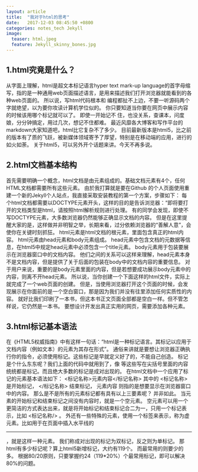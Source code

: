 ```yaml
---
layout: article
title:  "我对于html的思考"
date:   2017-12-03 08:45:50 +0800
categories: notes_tech Jekyll
image:
  teaser: html.jpeg
  feature: Jekyll_skinny_bones.jpg
---
```

## 1.html究竟是什么？

从字面上理解，html是超文本标记语言hyper text mark-up language的首字母缩写，指的是一种通用web页面描述语言，是用来描述我们打开浏览器就能看到的各种web页面的。
所以说，写html代码根本和 编程都扯不上边，不要一听源码两个字就绝望，以为要你攻读计算机学位似的。
你只要知道当你要在网页中展示内容的时候该用哪个标记就可以了。
即使一开始记不 住，也没关系，查课本，问度娘，分分钟搞定，用过几次，想记不住都难。
最近风靡各大博客和写作平台的markdown大家知道吧，html比它复杂不了多少。
目前最新版本是html5，比之前的版本有了质的飞跃，被新媒体领域寄予了厚望，特别是在移动端的应用，进行的如火如荼。
关于html5，可以另外开个话题来讲。今天不再多说。

## 2.html文档基本结构

首先需要明确一个概念，html文档是由元素组成的。基础文档元素有4个，任何HTML文档都需要所有这些元素。
由於我打算就是要在Github 的个人页面使用重建一个新的Jekyll个人站点，我直接采取安装教程的第一个方案，步骤如下：
每个html文档都需要以DOCTYPE元素开头，这样的目的是告诉浏览器：“即将要打开的文档类型是html，请按照html解析规则进行处理。
有的同学会发现，即使不写DOCTYPE元素，大多数浏览器仍然能够正确显示文档的内容。
但是在这里提醒大家的是，这样做并非明智之举，长期来看，过分依赖浏览器的“善解人意”，会使你在关键时刻抓狂。
html元素是html文档的根元素，里面包含真正的html内容。
html元素由head元素和body元素组成。
head元素中包含文档的元数据等信息，在html5中规定head元素中必须包含一个title元素。
body元素用于包装要展示在浏览器窗口中的文档内容。
他们之间的关系可以这样来理解，head元素本身不是文档内容，但是提供了关于后面的包装在body中的文档内容的重要信息。
对于用户来说，重要的是body元素里面的内容，但是若想要成功展示body元素中的内容，则离不开head元素。
所以说，当你创建一个下面这样的html文件，实际上就完成了一个web页面的创建。
但是，当使用浏览器打开这个页面的时候，会发现展示在你面前的是一个空白窗口，那是因为我们并没有往里添加任何实质性的内容。
就好比我们印刷了一本书，但这本书正文页面全部都是空白一样。但不管怎样说，它仍然是一本书。
要想设计开发出真正实用的网页，需要添加各种元素。

## 3.html标记基本语法
在《HTML5权威指南》中有这样一句话：“html是一种标记语言。其标记以应用于文档内容（例如文本）的元素为其存在形式”。
通俗来讲就是要想让浏览器正确执行你的指令，必须使用标记。这些标记是早就定义好了的，不能自己创造。
标记是个什么东东呢？我们上面的代码中就用到了，像 <html>  <head>  <body> 等这些写在尖括号里面的内容统统都是标记。而且绝大多数的标记是成对出现的。
在html文档中一个应用了标记的元素基本语法如下：
<标记名称>元素内容</标记名称>
其中的  <标记名称> 是开始标记， </标记名称> 结束标记， 元素内容 则指的是想要显示在浏览器窗口中的内容。
那么是不是所有的元素标记都有具有以上三要素呢？
并非如此。
当元素的开始标记和结束标记之间没有内容时，就是一个空元素。
空元素可以用一个更简洁的方式表达出来，就是将开始标记和结束标记合二为一，只用一个标记表示，比如 <标记名称/> 。
外还有一些特殊的元素，使用一个标签来表示，称为虚元素。比如用于在页面中插入水平线的 <hr> ，就是这样一种元素。
我们称成对出现的标记为双标记，反之则为单标记。
那html有多少标记呢？算上html5新增标记，大约有119个。
而最常用的则要少的多。
根据80/20原则，只要掌握约24（119*20%）个最常用标记，即可以解决80%的问题。